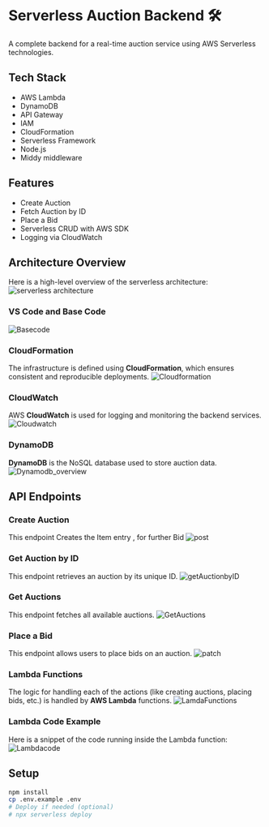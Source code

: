 # Serverless Auction Backend 🛠️

A complete backend for a real-time auction service using AWS Serverless technologies.

## Tech Stack
- AWS Lambda
- DynamoDB
- API Gateway
- IAM
- CloudFormation
- Serverless Framework
- Node.js
- Middy middleware

## Features
- Create Auction
- Fetch Auction by ID
- Place a Bid
- Serverless CRUD with AWS SDK
- Logging via CloudWatch

## Architecture Overview

Here is a high-level overview of the serverless architecture:
![serverless architecture](https://github.com/user-attachments/assets/86b4cf8e-0e95-4360-8d5b-97f0e29e311c)




### VS Code  and Base Code
![Basecode](https://github.com/user-attachments/assets/daf8a335-4ae8-4ed1-b51b-16f45fe8cbf6)


### CloudFormation
The infrastructure is defined using **CloudFormation**, which ensures consistent and reproducible deployments.
![Cloudformation](https://github.com/user-attachments/assets/ce1339b6-32f3-4fed-beff-cea573643e6d)


### CloudWatch
AWS **CloudWatch** is used for logging and monitoring the backend services.
![Cloudwatch](https://github.com/user-attachments/assets/8cd9ff76-da22-4aac-9ef8-22dacb1ed0cd)


### DynamoDB
**DynamoDB** is the NoSQL database used to store auction data.
![Dynamodb_overview](https://github.com/user-attachments/assets/ec2e1ede-25a0-44b9-a121-0b6e0e1a5299)


## API Endpoints

### Create Auction 
This endpoint Creates the Item entry , for further Bid
![post](https://github.com/user-attachments/assets/f236becb-45b1-47cd-8c67-5aedfaf4d6d6)


### Get Auction by ID
This endpoint retrieves an auction by its unique ID.
![getAuctionbyID](https://github.com/user-attachments/assets/ff0fb3f1-8cfb-4931-af24-160fe8395d22)


### Get Auctions
This endpoint fetches all available auctions.
![GetAuctions](https://github.com/user-attachments/assets/60fd61bf-cd95-4f21-8070-f76378f41b66)


### Place a Bid
This endpoint allows users to place bids on an auction.
![patch](https://github.com/user-attachments/assets/71ad0dc4-99ac-473a-9bc5-e6bbe4f90d62)


### Lambda Functions
The logic for handling each of the actions (like creating auctions, placing bids, etc.) is handled by **AWS Lambda** functions.
![LamdaFunctions](https://github.com/user-attachments/assets/2e50af02-479e-4272-b3ac-a8b277437284)


### Lambda Code Example
Here is a snippet of the code running inside the Lambda function:
![Lambdacode](https://github.com/user-attachments/assets/f43f804b-1f39-418f-bbae-05d00d22934a)



## Setup

```bash
npm install
cp .env.example .env
# Deploy if needed (optional)
# npx serverless deploy
